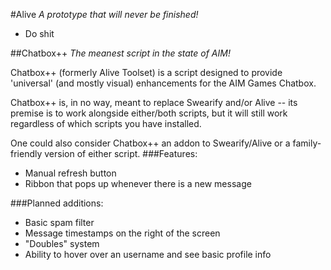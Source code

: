 #Alive
_A prototype that will never be finished!_
- Do shit

##Chatbox++
_The meanest script in the state of AIM!_

Chatbox++ (formerly Alive Toolset) is a script designed to provide 'universal' (and mostly visual) enhancements for the AIM Games Chatbox.

Chatbox++ is, in no way, meant to replace Swearify and/or Alive -- its premise is to work alongside either/both scripts, but it will still work regardless of which scripts you have installed.

One could also consider Chatbox++ an addon to Swearify/Alive or a family-friendly version of either script.
###Features:
- Manual refresh button
- Ribbon that pops up whenever there is a new message

###Planned additions:
- Basic spam filter
- Message timestamps on the right of the screen
- "Doubles" system
- Ability to hover over an username and see basic profile info
